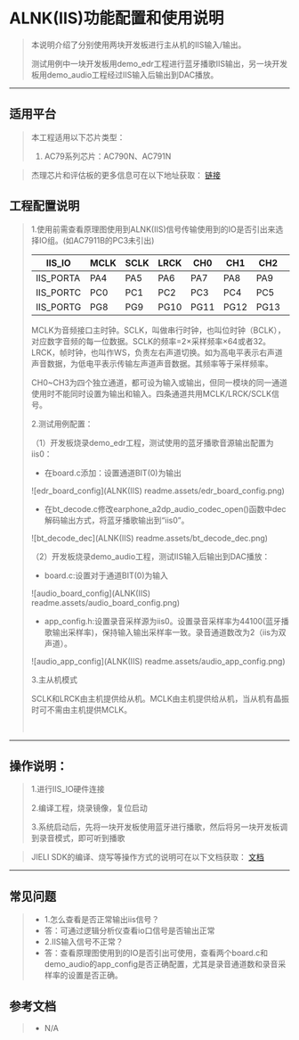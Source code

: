 ﻿# ALNK(IIS)功能配置和使用说明

> 本说明介绍了分别使用两块开发板进行主从机的IIS输入/输出。
>
> 测试用例中一块开发板用demo_edr工程进行蓝牙播歌IIS输出，另一块开发板用demo_audio工程经过IIS输入后输出到DAC播放。

---

## 适用平台

> 本工程适用以下芯片类型：
>
> 1. AC79系列芯片：AC790N、AC791N

> 杰理芯片和评估板的更多信息可在以下地址获取：
> [链接](https://shop321455197.taobao.com/?spm=a230r.7195193.1997079397.2.2a6d391d3n5udo)

## 工程配置说明

> 1.使用前需查看原理图使用到ALNK(IIS)信号传输使用到的IO是否引出来选择IO组。(如AC7911B的PC3未引出) 
>
> | IIS_IO    | MCLK | SCLK | LRCK | CH0  | CH1  | CH2  | CH3  |
>| --------- | ---- | ---- | ---- | ---- | ---- | ---- | ---- |
> | IIS_PORTA | PA4  | PA5  | PA6  | PA7  | PA8  | PA9  | PA10 |
> | IIS_PORTC | PC0  | PC1  | PC2  | PC3  | PC4  | PC5  | PC6  |
> | IIS_PORTG | PG8  | PG9  | PG10 | PG11 | PG12 | PG13 | PG14 |
> 
> MCLK为音频接口主时钟。SCLK，叫做串行时钟，也叫位时钟（BCLK），对应数字音频的每一位数据。SCLK的频率=2×采样频率×64或者32。LRCK，帧时钟，也叫作WS，负责左右声道切换。如为高电平表示右声道声音数据，为低电平表示传输左声道声音数据。其频率等于采样频率。
>
> CH0~CH3为四个独立通道，都可设为输入或输出，但同一模块的同一通道使用时不能同时设置为输出和输入。四条通道共用MCLK/LRCK/SCLK信号。
>
> 2.测试用例配置：
> 
>（1）开发板烧录demo_edr工程，测试使用的蓝牙播歌音源输出配置为iis0：
> 
>- 在board.c添加：设置通道BIT(0)为输出
> 
>![edr_board_config](ALNK(IIS) readme.assets/edr_board_config.png)
> 
>- 在bt_decode.c修改earphone_a2dp_audio_codec_open()函数中dec解码输出方式，将蓝牙播歌输出到“iis0”。
> 
>![bt_decode_dec](ALNK(IIS) readme.assets/bt_decode_dec.png)
> 
>（2）开发板烧录demo_audio工程，测试IIS输入后输出到DAC播放：
> 
>- board.c:设置对于通道BIT(0)为输入
> 
>![audio_board_config](ALNK(IIS) readme.assets/audio_board_config.png)
> 
>- app_config.h:设置录音采样源为iis0。设置录音采样率为44100(蓝牙播歌输出采样率)，保持输入输出采样率一致。录音通道数改为2（iis为双声道）。
> 
>![audio_app_config](ALNK(IIS) readme.assets/audio_app_config.png)
> 
>3.主从机模式
> 
>SCLK和LRCK由主机提供给从机。MCLK由主机提供给从机，当从机有晶振时可不需由主机提供MCLK。
> 
>​                                 

---

## 操作说明：

>1.进行IIS_IO硬件连接
>
>2.编译工程，烧录镜像，复位启动
>
>3.系统启动后，先将一块开发板使用蓝牙进行播歌，然后将另一块开发板调到录音模式，即可听到播歌

> JIELI SDK的编译、烧写等操作方式的说明可在以下文档获取：
> [文档](/doc/stuff/usb%20updater.pdf)

---

## 常见问题

> * 1.怎么查看是否正常输出iis信号？
> * 答：可通过逻辑分析仪查看io口信号是否输出正常
> * 2.IIS输入信号不正常？
> * 答：查看原理图使用到的IO是否引出可使用，查看两个board.c和demo_audio的app_config是否正确配置，尤其是录音通道数和录音采样率的设置是否正确。

## 参考文档

> * N/A